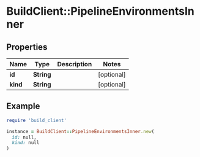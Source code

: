 # BuildClient::PipelineEnvironmentsInner

## Properties

| Name | Type | Description | Notes |
| ---- | ---- | ----------- | ----- |
| **id** | **String** |  | [optional] |
| **kind** | **String** |  | [optional] |

## Example

```ruby
require 'build_client'

instance = BuildClient::PipelineEnvironmentsInner.new(
  id: null,
  kind: null
)
```

